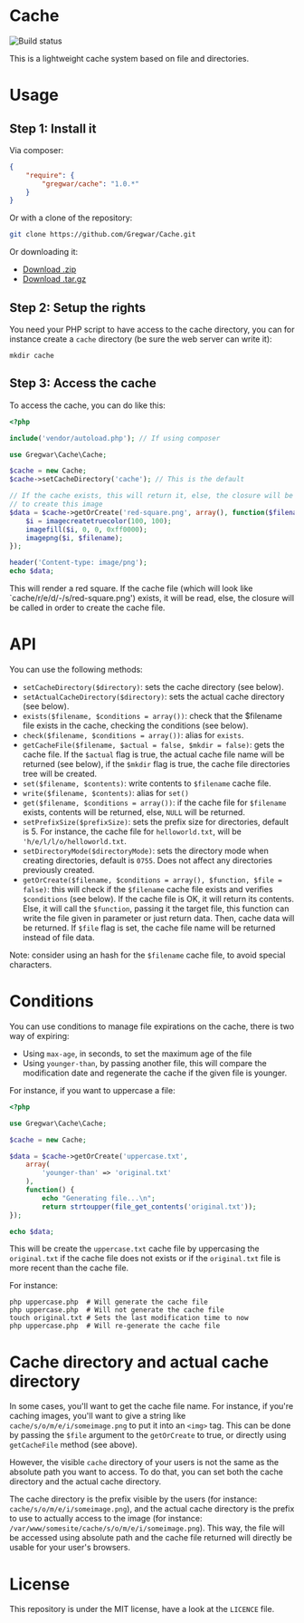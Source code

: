 Cache
=====

![Build status](https://travis-ci.org/Gregwar/Cache.svg?branch=master)

This is a lightweight cache system based on file and directories.

Usage
=====

Step 1: Install it
------------------

Via composer:

```json
{
    "require": {
        "gregwar/cache": "1.0.*"
    }
}
```

Or with a clone of the repository:

```bash
git clone https://github.com/Gregwar/Cache.git
```

Or downloading it:

* [Download .zip](https://github.com/Gregwar/Cache/archive/master.zip)
* [Download .tar.gz](https://github.com/Gregwar/Cache/archive/master.tar.gz)

Step 2: Setup the rights
------------------------

You need your PHP script to have access to the cache directory, you can for instance
create a `cache` directory (be sure the web server can write it):

```
mkdir cache
```

Step 3: Access the cache
------------------------

To access the cache, you can do like this:

```php
<?php

include('vendor/autoload.php'); // If using composer

use Gregwar\Cache\Cache;

$cache = new Cache;
$cache->setCacheDirectory('cache'); // This is the default

// If the cache exists, this will return it, else, the closure will be called
// to create this image
$data = $cache->getOrCreate('red-square.png', array(), function($filename) {
    $i = imagecreatetruecolor(100, 100);
    imagefill($i, 0, 0, 0xff0000);
    imagepng($i, $filename);
});

header('Content-type: image/png');
echo $data;
```

This will render a red square. If the cache file (which will look like `cache/r/e/d/-/s/red-square.png')
exists, it will be read, else, the closure will be called in order to create the cache file.

API
===

You can use the following methods:

* `setCacheDirectory($directory)`: sets the cache directory (see below).
* `setActualCacheDirectory($directory)`: sets the actual cache directory (see below).
* `exists($filename, $conditions = array())`: check that the $filename file exists in the cache, checking
  the conditions (see below).
* `check($filename, $conditions = array())`: alias for `exists`.
* `getCacheFile($filename, $actual = false, $mkdir = false)`: gets the cache file. If the `$actual` flag
  is true, the actual cache file name will be returned (see below), if the `$mkdir` flag is true, the
  cache file directories tree will be created.
* `set($filename, $contents)`: write contents to `$filename` cache file.
* `write($filename, $contents)`: alias for `set()`
* `get($filename, $conditions = array())`: if the cache file for `$filename` exists, contents will be
  returned, else, `NULL` will be returned.
* `setPrefixSize($prefixSize)`: sets the prefix size for directories, default is 5. For instance, the
  cache file for `helloworld.txt`, will be `'h/e/l/l/o/helloworld.txt`.
* `setDirectoryMode($directoryMode)`: sets the directory mode when creating directories, default is `0755`.
  Does not affect any directories previously created.
* `getOrCreate($filename, $conditions = array(), $function, $file = false)`: this will check if the `$filename`
  cache file exists and verifies `$conditions` (see below). If the cache file is OK, it will return its
  contents. Else, it will call the `$function`, passing it the target file, this function can write the
  file given in parameter or just return data. Then, cache data will be returned. If `$file` flag is set,
  the cache file name will be returned instead of file data.

Note: consider using an hash for the `$filename` cache file, to avoid special characters.

Conditions
==========

You can use conditions to manage file expirations on the cache, there is two way of expiring:

* Using `max-age`, in seconds, to set the maximum age of the file
* Using `younger-than`, by passing another file, this will compare the modification date
  and regenerate the cache if the given file is younger.

For instance, if you want to uppercase a file:

```php
<?php

use Gregwar\Cache\Cache;

$cache = new Cache;

$data = $cache->getOrCreate('uppercase.txt',
    array(
        'younger-than' => 'original.txt'
    ),
    function() {
        echo "Generating file...\n";
        return strtoupper(file_get_contents('original.txt'));
});

echo $data;
```

This will be create the `uppercase.txt` cache file by uppercasing the `original.txt` if the cache file
does not exists or if the `original.txt` file is more recent than the cache file.

For instance:

```
php uppercase.php  # Will generate the cache file
php uppercase.php  # Will not generate the cache file
touch original.txt # Sets the last modification time to now
php uppercase.php  # Will re-generate the cache file
```

Cache directory and actual cache directory
==========================================

In some cases, you'll want to get the cache file name. For instance, if you're caching
images, you'll want to give a string like `cache/s/o/m/e/i/someimage.png` to put it into
an `<img>` tag. This can be done by passing the `$file` argument to the `getOrCreate` to true,
or directly using `getCacheFile` method (see above).

However, the visible `cache` directory of your users is not the same as the absolute path
you want to access. To do that, you can set both the cache directory and the actual cache directory.

The cache directory is the prefix visible by the users (for instance: `cache/s/o/m/e/i/someimage.png`),
and the actual cache directory is the prefix to use to actually access to the image (for instance: 
`/var/www/somesite/cache/s/o/m/e/i/someimage.png`). This way, the file will be accessed using absolute
path and the cache file returned will directly be usable for your user's browsers.

License
=======

This repository is under the MIT license, have a look at the `LICENCE` file.
